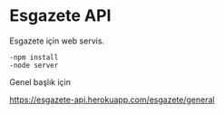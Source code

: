 # Esgazete API

Esgazete için web servis.


```
-npm install
-node server 
```

Genel başlık için

https://esgazete-api.herokuapp.com/esgazete/general